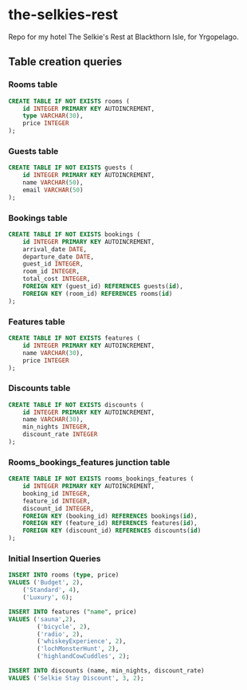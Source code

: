 # the-selkies-rest
Repo for my hotel The Selkie's Rest at Blackthorn Isle, for Yrgopelago. 


## Table creation queries

### Rooms table

```sql
CREATE TABLE IF NOT EXISTS rooms (
	id INTEGER PRIMARY KEY AUTOINCREMENT, 
	type VARCHAR(30),
	price INTEGER
);
```

### Guests table

```sql
CREATE TABLE IF NOT EXISTS guests (
	id INTEGER PRIMARY KEY AUTOINCREMENT, 
	name VARCHAR(50),
	email VARCHAR(50)
);
```

### Bookings table

```sql
CREATE TABLE IF NOT EXISTS bookings (
	id INTEGER PRIMARY KEY AUTOINCREMENT,
	arrival_date DATE,
	departure_date DATE,
	guest_id INTEGER,
	room_id INTEGER,
	total_cost INTEGER,
	FOREIGN KEY (guest_id) REFERENCES guests(id),
	FOREIGN KEY (room_id) REFERENCES rooms(id)
);
```

### Features table

```sql
CREATE TABLE IF NOT EXISTS features (
	id INTEGER PRIMARY KEY AUTOINCREMENT,
	name VARCHAR(30),
	price INTEGER
);
```

### Discounts table

```sql
CREATE TABLE IF NOT EXISTS discounts (
	id INTEGER PRIMARY KEY AUTOINCREMENT,
	name VARCHAR(30),
	min_nights INTEGER,
	discount_rate INTEGER
);
```

### Rooms_bookings_features junction table

```sql
CREATE TABLE IF NOT EXISTS rooms_bookings_features (
	id INTEGER PRIMARY KEY AUTOINCREMENT,
	booking_id INTEGER,
	feature_id INTEGER,
	discount_id INTEGER,
	FOREIGN KEY (booking_id) REFERENCES bookings(id),
	FOREIGN KEY (feature_id) REFERENCES features(id),
	FOREIGN KEY (discount_id) REFERENCES discounts(id)
);
```

### Initial Insertion Queries 

```sql
INSERT INTO rooms (type, price)
VALUES ('Budget', 2),
	('Standard', 4),
	('Luxury', 6);

INSERT INTO features ("name", price)
VALUES ('sauna',2),
		('bicycle', 2),
		('radio', 2),
		('whiskeyExperience', 2),
		('lochMonsterHunt', 2),
		('highlandCowCuddles', 2);

INSERT INTO discounts (name, min_nights, discount_rate)
VALUES ('Selkie Stay Discount', 3, 2);
```